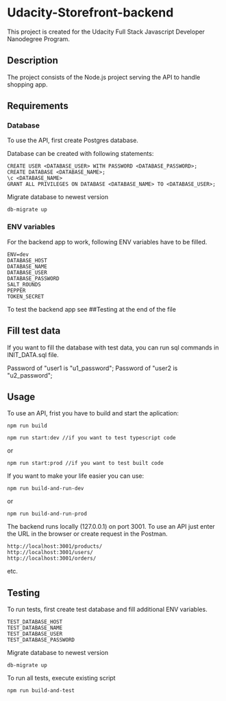 # Udacity-Storefront-backend
This project is created for the Udacity Full Stack Javascript Developer Nanodegree Program. 

## Description
The project consists of the Node.js project serving the API to handle shopping app. 

## Requirements

### Database
To use the API, first create Postgres database.

Database can be created with following statements:
```
CREATE USER <DATABASE_USER> WITH PASSWORD <DATABASE_PASSWORD>;
CREATE DATABASE <DATABASE_NAME>;
\c <DATABASE_NAME>
GRANT ALL PRIVILEGES ON DATABASE <DATABASE_NAME> TO <DATABASE_USER>;
```

Migrate database to newest version
```
db-migrate up
```

### ENV variables
For the backend app to work, following ENV variables have to be filled. 
```
ENV=dev
DATABASE_HOST
DATABASE_NAME
DATABASE_USER
DATABASE_PASSWORD
SALT_ROUNDS
PEPPER
TOKEN_SECRET
```

To test the backend app see ##Testing at the end of the file

## Fill test data
If you want to fill the database with test data, you can run sql commands in INIT_DATA.sql file. 

Password of "user1 is "u1_password";
Password of "user2 is "u2_password";

## Usage
To use an API, frist you have to build and start the aplication:

```
npm run build
```
```
npm run start:dev //if you want to test typescript code
```
or 
```
npm run start:prod //if you want to test built code
```


If you want to make your life easier you can use:
```
npm run build-and-run-dev
```
or 
```
npm run build-and-run-prod
```

The backend runs locally (127.0.0.1) on port 3001.
To use an API just enter the URL in the browser or create request in the Postman.
```
http://localhost:3001/products/
http://localhost:3001/users/
http://localhost:3001/orders/
```
etc.

## Testing
To run tests, first create test database and fill additional ENV variables.
```
TEST_DATABASE_HOST
TEST_DATABASE_NAME
TEST_DATABASE_USER
TEST_DATABASE_PASSWORD
```

Migrate database to newest version
```
db-migrate up
```

To run all tests, execute existing script
```
npm run build-and-test
```